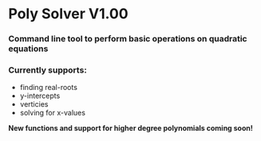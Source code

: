 # Poly Solver V1.00
### Command line tool to perform basic operations on quadratic equations 

### Currently supports:
 * finding real-roots
 * y-intercepts
 * verticies
 * solving for x-values


<b>New functions and support for higher degree polynomials coming soon!</b>

